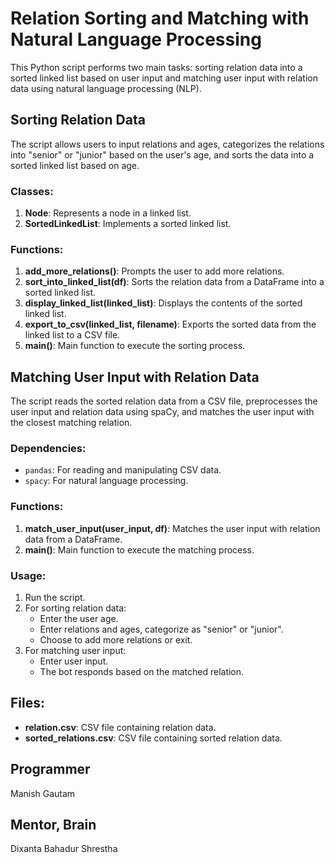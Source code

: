 # Relation Sorting and Matching with Natural Language Processing

This Python script performs two main tasks: sorting relation data into a sorted linked list based on user input and matching user input with relation data using natural language processing (NLP).

## Sorting Relation Data

The script allows users to input relations and ages, categorizes the relations into "senior" or "junior" based on the user's age, and sorts the data into a sorted linked list based on age.

### Classes:

1. **Node**: Represents a node in a linked list.
2. **SortedLinkedList**: Implements a sorted linked list.
  
### Functions:

1. **add_more_relations()**: Prompts the user to add more relations.
2. **sort_into_linked_list(df)**: Sorts the relation data from a DataFrame into a sorted linked list.
3. **display_linked_list(linked_list)**: Displays the contents of the sorted linked list.
4. **export_to_csv(linked_list, filename)**: Exports the sorted data from the linked list to a CSV file.
5. **main()**: Main function to execute the sorting process.

## Matching User Input with Relation Data

The script reads the sorted relation data from a CSV file, preprocesses the user input and relation data using spaCy, and matches the user input with the closest matching relation.

### Dependencies:

- `pandas`: For reading and manipulating CSV data.
- `spacy`: For natural language processing.

### Functions:

1. **match_user_input(user_input, df)**: Matches the user input with relation data from a DataFrame.
2. **main()**: Main function to execute the matching process.

### Usage:

1. Run the script.
2. For sorting relation data:
   - Enter the user age.
   - Enter relations and ages, categorize as "senior" or "junior".
   - Choose to add more relations or exit.
3. For matching user input:
   - Enter user input.
   - The bot responds based on the matched relation.

## Files:

- **relation.csv**: CSV file containing relation data.
- **sorted_relations.csv**: CSV file containing sorted relation data.

## Programmer
Manish Gautam

## Mentor, Brain
Dixanta Bahadur Shrestha